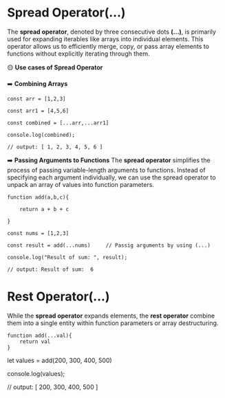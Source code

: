 # Spread Operator(...)
The **spread operator**, denoted by three consecutive dots **(...)**, is primarily used for expanding iterables like arrays into individual elements. This operator allows us to efficiently merge, copy, or pass array elements to functions without explicitly iterating through them.

🟡 **Use cases of Spread Operator**

➡️ **Combining Arrays**

    const arr = [1,2,3]
    
    const arr1 = [4,5,6]
    
    const combined = [...arr,...arr1]
    
    console.log(combined);

    // output: [ 1, 2, 3, 4, 5, 6 ]

➡️ **Passing Arguments to Functions** The **spread operator** simplifies the process of passing variable-length arguments to functions. Instead of specifying each argument individually, we can use the spread operator to unpack an array of values into function parameters.

    function add(a,b,c){
    
        return a + b + c
    
    }

    const nums = [1,2,3]

    const result = add(...nums)     // Passig arguments by using (...)
    
    console.log("Result of sum: ", result);

    // output: Result of sum:  6

# Rest Operator(...)
While the **spread operator** expands elements, the **rest operator** combine them into a single entity within function parameters or array destructuring.

    function add(...val){
        return val
    }

let values = add(200, 300, 400, 500)

console.log(values);

// output: [ 200, 300, 400, 500 ]